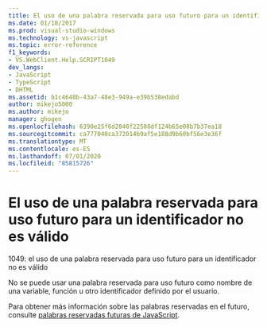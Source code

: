 ```yaml
---
title: El uso de una palabra reservada para uso futuro para un identificador no es válido | Microsoft Docs
ms.date: 01/18/2017
ms.prod: visual-studio-windows
ms.technology: vs-javascript
ms.topic: error-reference
f1_keywords:
- VS.WebClient.Help.SCRIPT1049
dev_langs:
- JavaScript
- TypeScript
- DHTML
ms.assetid: b1c4648b-43a7-48e3-949a-e39b538edabd
author: mikejo5000
ms.author: mikejo
manager: ghogen
ms.openlocfilehash: 6390e25f6d2840f22588df124b65e08b7b37ea18
ms.sourcegitcommit: ca777040ca372014b9af5e188d9b60bf56e3e36f
ms.translationtype: MT
ms.contentlocale: es-ES
ms.lasthandoff: 07/01/2020
ms.locfileid: "85815726"
---
```

# <a name="the-use-of-a-future-reserved-word-for-an-identifier-is-invalid"></a>El uso de una palabra reservada para uso futuro para un identificador no es válido
1049: el uso de una palabra reservada para uso futuro para un identificador no es válido  
  
 No se puede usar una palabra reservada para uso futuro como nombre de una variable, función u otro identificador definido por el usuario.  
  
 Para obtener más información sobre las palabras reservadas en el futuro, consulte [palabras reservadas futuras de JavaScript](../../javascript/reference/javascript-future-reserved-words.md).